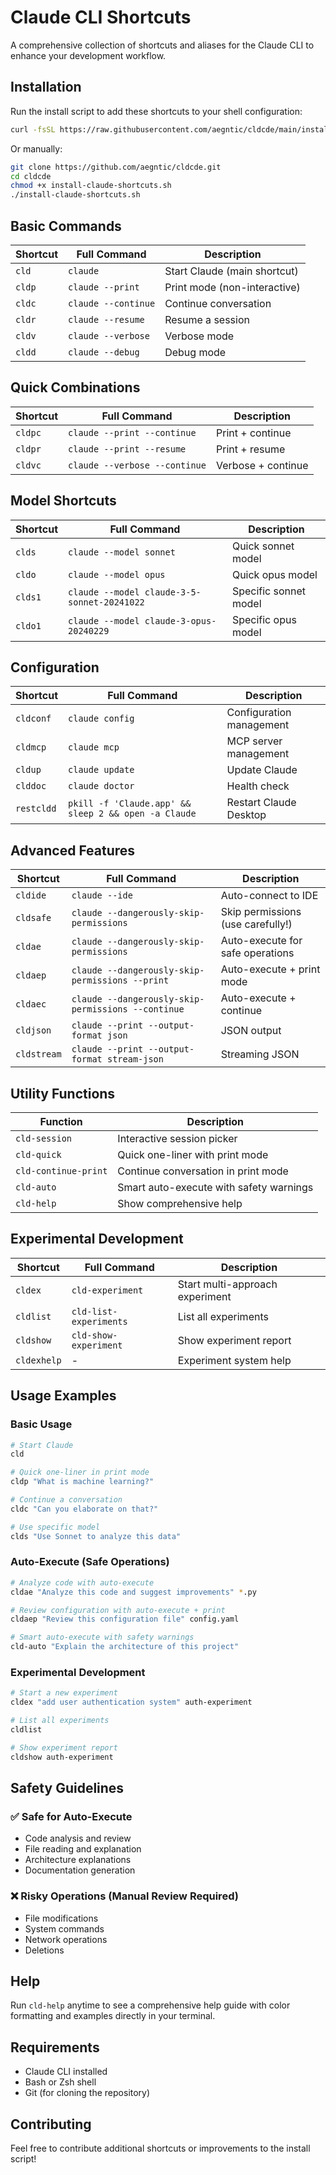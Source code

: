 # Claude CLI Shortcuts

A comprehensive collection of shortcuts and aliases for the Claude CLI to enhance your development workflow.

## Installation

Run the install script to add these shortcuts to your shell configuration:

```bash
curl -fsSL https://raw.githubusercontent.com/aegntic/cldcde/main/install-claude-shortcuts.sh | bash
```

Or manually:

```bash
git clone https://github.com/aegntic/cldcde.git
cd cldcde
chmod +x install-claude-shortcuts.sh
./install-claude-shortcuts.sh
```

## Basic Commands

| Shortcut | Full Command | Description |
|----------|--------------|-------------|
| `cld` | `claude` | Start Claude (main shortcut) |
| `cldp` | `claude --print` | Print mode (non-interactive) |
| `cldc` | `claude --continue` | Continue conversation |
| `cldr` | `claude --resume` | Resume a session |
| `cldv` | `claude --verbose` | Verbose mode |
| `cldd` | `claude --debug` | Debug mode |

## Quick Combinations

| Shortcut | Full Command | Description |
|----------|--------------|-------------|
| `cldpc` | `claude --print --continue` | Print + continue |
| `cldpr` | `claude --print --resume` | Print + resume |
| `cldvc` | `claude --verbose --continue` | Verbose + continue |

## Model Shortcuts

| Shortcut | Full Command | Description |
|----------|--------------|-------------|
| `clds` | `claude --model sonnet` | Quick sonnet model |
| `cldo` | `claude --model opus` | Quick opus model |
| `clds1` | `claude --model claude-3-5-sonnet-20241022` | Specific sonnet model |
| `cldo1` | `claude --model claude-3-opus-20240229` | Specific opus model |

## Configuration

| Shortcut | Full Command | Description |
|----------|--------------|-------------|
| `cldconf` | `claude config` | Configuration management |
| `cldmcp` | `claude mcp` | MCP server management |
| `cldup` | `claude update` | Update Claude |
| `clddoc` | `claude doctor` | Health check |
| `restcldd` | `pkill -f 'Claude.app' && sleep 2 && open -a Claude` | Restart Claude Desktop |

## Advanced Features

| Shortcut | Full Command | Description |
|----------|--------------|-------------|
| `cldide` | `claude --ide` | Auto-connect to IDE |
| `cldsafe` | `claude --dangerously-skip-permissions` | Skip permissions (use carefully!) |
| `cldae` | `claude --dangerously-skip-permissions` | Auto-execute for safe operations |
| `cldaep` | `claude --dangerously-skip-permissions --print` | Auto-execute + print mode |
| `cldaec` | `claude --dangerously-skip-permissions --continue` | Auto-execute + continue |
| `cldjson` | `claude --print --output-format json` | JSON output |
| `cldstream` | `claude --print --output-format stream-json` | Streaming JSON |

## Utility Functions

| Function | Description |
|----------|-------------|
| `cld-session` | Interactive session picker |
| `cld-quick` | Quick one-liner with print mode |
| `cld-continue-print` | Continue conversation in print mode |
| `cld-auto` | Smart auto-execute with safety warnings |
| `cld-help` | Show comprehensive help |

## Experimental Development

| Shortcut | Full Command | Description |
|----------|--------------|-------------|
| `cldex` | `cld-experiment` | Start multi-approach experiment |
| `cldlist` | `cld-list-experiments` | List all experiments |
| `cldshow` | `cld-show-experiment` | Show experiment report |
| `cldexhelp` | - | Experiment system help |

## Usage Examples

### Basic Usage
```bash
# Start Claude
cld

# Quick one-liner in print mode
cldp "What is machine learning?"

# Continue a conversation
cldc "Can you elaborate on that?"

# Use specific model
clds "Use Sonnet to analyze this data"
```

### Auto-Execute (Safe Operations)
```bash
# Analyze code with auto-execute
cldae "Analyze this code and suggest improvements" *.py

# Review configuration with auto-execute + print
cldaep "Review this configuration file" config.yaml

# Smart auto-execute with safety warnings
cld-auto "Explain the architecture of this project"
```

### Experimental Development
```bash
# Start a new experiment
cldex "add user authentication system" auth-experiment

# List all experiments
cldlist

# Show experiment report
cldshow auth-experiment
```

## Safety Guidelines

### ✅ Safe for Auto-Execute
- Code analysis and review
- File reading and explanation
- Architecture explanations
- Documentation generation

### ❌ Risky Operations (Manual Review Required)
- File modifications
- System commands
- Network operations
- Deletions

## Help

Run `cld-help` anytime to see a comprehensive help guide with color formatting and examples directly in your terminal.

## Requirements

- Claude CLI installed
- Bash or Zsh shell
- Git (for cloning the repository)

## Contributing

Feel free to contribute additional shortcuts or improvements to the install script!
